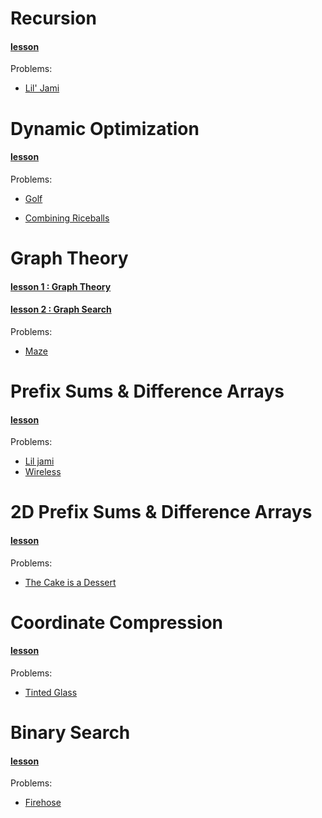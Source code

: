 # Recursion
#### __[lesson](Algorithms/Recursion.md)__
Problems:
+ [Lil' Jami](http://wcipeg.com/problem/liljami)

# Dynamic Optimization
#### __[lesson](Algorithms/DynamicOptimization.md)__
Problems:
+ [Golf](http://wcipeg.com/problem/ccc00s4)

+ [Combining Riceballs](http://wcipeg.com/problem/ccc16s4)

# Graph Theory
#### __[lesson 1 : Graph Theory](Algorithms/GraphTheory.md)__
#### __[lesson 2 : Graph Search](Algorithms/GraphSearch.md)__
Problems:
+ [Maze](http://wcipeg.com/problem/ccc08s3)

# Prefix Sums & Difference Arrays
#### __[lesson](Algorithms/PrefixSums&DiffrenceArrays.md)__
Problems:
+ [Lil jami](http://wcipeg.com/problem/liljami)
+ [Wireless](http://wcipeg.com/problem/ccc09s5)

# 2D Prefix Sums & Difference Arrays
#### __[lesson](Algorithms/2dPrefixSums&DiffrenceArrays.md)__
Problems:
+ [The Cake is a Dessert](http://wcipeg.com/problem/cake)

# Coordinate Compression
#### __[lesson](Algorithms/CoordinateCompression)__
Problems:
+ [Tinted Glass](http://wcipeg.com/problem/ccc14s4)
# Binary Search
#### __[lesson](Algorithms/BinarySearc.md)__
Problems:
+ [Firehose](http://wcipeg.com/problem/ccc10s3)